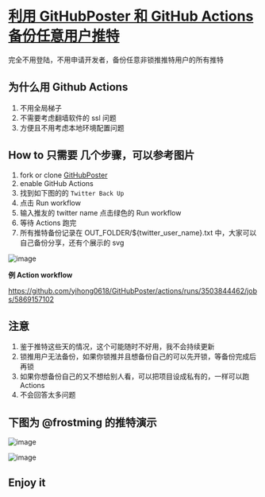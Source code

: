 # [利用 GitHubPoster 和 GitHub Actions 备份任意用户推特](https://github.com/yihong0618/gitblog/issues/252)

完全不用登陆，不用申请开发者，备份任意非锁推推特用户的所有推特

## 为什么用 Github Actions

1. 不用全局梯子
2. 不需要考虑翻墙软件的 ssl 问题
3. 方便且不用考虑本地环境配置问题

## How to 只需要 几个步骤，可以参考图片

1. fork or clone [GitHubPoster](https://github.com/yihong0618/GitHubPoster)
2. enable GitHub Actions
3. 找到如下图的的 `Twitter Back Up`
4. 点击 Run workflow
5. 输入推友的 twitter name 点击绿色的 Run workflow
6. 等待 Actions 跑完
7. 所有推特备份记录在 OUT_FOLDER/${twitter_user_name}.txt 中，大家可以自己备份分享，还有个展示的 svg

![image](https://user-images.githubusercontent.com/15976103/202854319-1cbe7f34-57fd-4df3-a584-a03dfc0bff9e.png)

**例 Action workflow**

https://github.com/yihong0618/GitHubPoster/actions/runs/3503844462/jobs/5869157102

## 注意

1. 鉴于推特这些天的情况，这个可能随时不好用，我不会持续更新
2. 锁推用户无法备份，如果你锁推并且想备份自己的可以先开锁，等备份完成后再锁
3. 如果你想备份自己的又不想给别人看，可以把项目设成私有的，一样可以跑 Actions
4. 不会回答太多问题


## 下图为 @frostming 的推特演示

![image](https://user-images.githubusercontent.com/15976103/202855616-3e8991e1-9bed-4754-afad-53964c30f5aa.png)

![image](https://user-images.githubusercontent.com/15976103/202855635-dbf03409-da9a-4894-9c66-d9e94d9ebda6.png)

## Enjoy it

